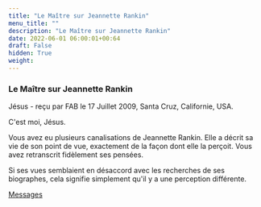 ```yaml
---
title: "Le Maître sur Jeannette Rankin"
menu_title: ""
description: "Le Maître sur Jeannette Rankin"
date: 2022-06-01 06:00:01+00:64
draft: False
hidden: True
weight:
---
```

### Le Maître sur Jeannette Rankin

Jésus - reçu par FAB le 17 Juillet 2009, Santa Cruz, Californie, USA.

C'est moi, Jésus.

Vous avez eu plusieurs canalisations de Jeannette Rankin. Elle a décrit sa vie de son point de vue, exactement de la façon dont elle la perçoit. Vous avez retranscrit fidèlement ses pensées.

Si ses vues semblaient en désaccord avec les recherches de ses biographes, cela signifie simplement qu'il y a une perception différente.

[Messages](/fr-contemporary-messages/fr-contemporary-messages-by-date-order/fr-contemporary-messages-2009)
